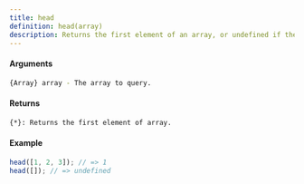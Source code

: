 ```yaml
---
title: head
definition: head(array)
description: Returns the first element of an array, or undefined if the array is empty.
---
```



#### Arguments


```bash
{Array} array - The array to query.
```


#### Returns


```bash
{*}: Returns the first element of array.
```


#### Example


```ts
head([1, 2, 3]); // => 1
head([]); // => undefined
```